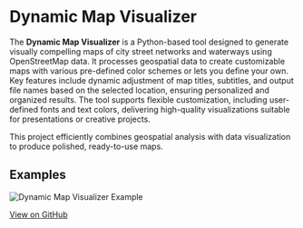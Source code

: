 # Dynamic Map Visualizer

The **Dynamic Map Visualizer** is a Python-based tool designed to generate visually compelling maps of city street networks and waterways using OpenStreetMap data. It processes geospatial data to create customizable maps with various pre-defined color schemes or lets you define your own.
Key features include dynamic adjustment of map titles, subtitles, and output file names based on the selected location, ensuring personalized and organized results. The tool supports flexible customization, including user-defined fonts and text colors, delivering high-quality visualizations suitable for presentations or creative projects.

This project efficiently combines geospatial analysis with data visualization to produce polished, ready-to-use maps.

## Examples

![Dynamic Map Visualizer Example](images/artistic_road_maps.png)

[View on GitHub](https://github.com/TimSahre/artistic_road_maps)
